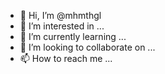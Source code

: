 - 👋 Hi, I’m @mhmthgl
- 👀 I’m interested in ...
- 🌱 I’m currently learning ...
- 💞️ I’m looking to collaborate on ...
- 📫 How to reach me ...

<!---
mhmthgl/mhmthgl is a ✨ special ✨ repository because its `README.md` (this file) appears on your GitHub profile.
You can click the Preview link to take a look at your changes.
--->
